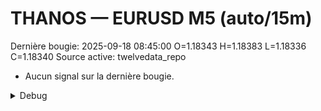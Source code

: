 # THANOS — EURUSD M5 (auto/15m)
Dernière bougie: 2025-09-18 08:45:00  O=1.18343  H=1.18383  L=1.18336  C=1.18340
Source active: twelvedata_repo

- Aucun signal sur la dernière bougie.

<details><summary>Debug</summary>

- TD_API_KEY manquant.

</details>